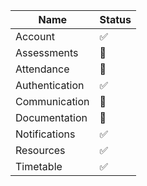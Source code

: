 | Name           | Status |
|----------------|--------|
| Account        | ✅     |
| Assessments    | 🔴     |
| Attendance     | 🔴     |
| Authentication | ✅     |
| Communication  | 🔴     |
| Documentation  | 🔴     |
| Notifications  | ✅     |
| Resources      | ✅     |
| Timetable      | ✅     |
